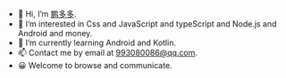 - 👋 Hi, I’m [鹏多多](https://wp993080086.github.io/).
- 👀 I’m interested in Css and JavaScript and typeScript and Node.js and Android and money.
- 💪 I’m currently learning Android and Kotlin.
- 📫 Contact me by email at 993080086@qq.com.
- 😀 Welcome to browse and communicate.
